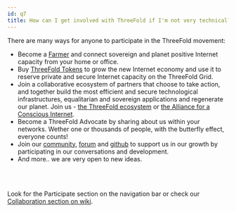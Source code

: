 ```yaml
---
id: q7
title: How can I get involved with ThreeFold if I'm not very technical?
---
```


There are many ways for anyone to participate in the ThreeFold movement:
- Become a [Farmer](https://library.threefold.me/info/threefold#/tfgrid/farming/threefold__farming_intro) and connect sovereign and planet positive Internet capacity from your home or office. 
- Buy [ThreeFold Tokens](https://manual.grid.tf/threefold_token/buy_sell_tft/buy_sell_tft.html) to grow the new Internet economy and use it to reserve private and secure Internet capacity on the ThreeFold Grid. 
- Join a collaborative ecosystem of partners that choose to take action, and together build the most efficient and secure technological infrastructures, equalitarian and sovereign applications and regenerate our planet. Join us - [the ThreeFold ecosystem](https://t.me/threefold) or [the Alliance for a Conscious Internet](https://www.consciousinternet.org/).
- Become a ThreeFold Advocate by sharing about us within your networks. Wether one or thousands of people, with the butterfly effect, everyone counts!
- Join our [community](https://t.me/threefold), [forum](https://forum.threefold.io/) and [github](https://github.com/threefoldfoundation) to support us in our growth by participating in our conversations and development.
- And more.. we are very open to new ideas.
<br/>
<br/>

Look for the Participate section on the navigation bar or check our [Collaboration section on wiki](https://library.threefold.me/info/freeflow/#/collaboration/freeflow__collaboration.md).
